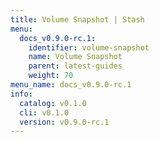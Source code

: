 ```yaml
---
title: Volume Snapshot | Stash
menu:
  docs_v0.9.0-rc.1:
    identifier: volume-snapshot
    name: Volume Snapshot
    parent: latest-guides
    weight: 70
menu_name: docs_v0.9.0-rc.1
info:
  catalog: v0.1.0
  cli: v0.1.0
  version: v0.9.0-rc.1
---
```


